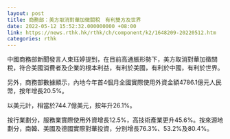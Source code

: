 ```yaml
---
layout: post
title: 商務部：美方取消對華加徵關稅　有利雙方及世界
date: 2022-05-12 15:52:32.000000000 +08:00
link: https://news.rthk.hk/rthk/ch/component/k2/1648209-20220512.htm
categories: rthk
---
```


中國商務部新聞發言人束珏婷提到，在目前高通脹形勢下，美方取消對華加徵關稅，符合美國消費者及企業的根本利益，有利於美國，有利於中國，有利於世界。

另外，商務部數據顯示，內地今年首4個月全國實際使用外資金額4786.1億元人民幣，按年增長20.5%。

以美元計，相當於744.7億美元，按年升26.1%。

按行業劃分，服務業實際使用外資增長12.5%，高技術產業更升45.6%。按來源地劃分，南韓、美國及德國實際對華投資，分別增長76.3%、53.2%及80.4%。
